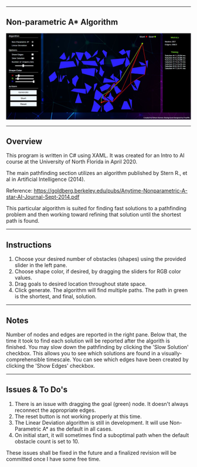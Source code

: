 ----------------
Non-parametric A* Algorithm
----------------

![alt text](https://raw.githubusercontent.com/Avatarati/A-Star-GUI/master/Screenshots/50%20Obstacles.JPG)

----------------
Overview
----------------

This program is written in C# using XAML. It was created for an Intro to AI course at the University of North Florida in April 2020. 

The main pathfinding section utilizes an algorithm published by Stern R., et al in Artificial Intelligence (2014).

Reference: https://goldberg.berkeley.edu/pubs/Anytime-Nonparametric-A-star-AI-Journal-Sept-2014.pdf

This particular algorithm is suited for finding fast solutions to a pathfinding problem and then working toward refining that solution until the shortest path is found.

----------------
Instructions
----------------

1. Choose your desired number of obstacles (shapes) using the provided slider in the left pane.
2. Choose shape color, if desired, by dragging the sliders for RGB color values.
3. Drag goals to desired location throughout state space.
4. Click generate. The algorithm will find multiple paths. The path in green is the shortest, and final, solution.

----------------
Notes
----------------

Number of nodes and edges are reported in the right pane.
Below that, the time it took to find each solution will be reported after the algorith is finished.
You may slow down the pathfinding by clicking the 'Slow Solution' checkbox. This allows you to see which solutions are found in a visually-comprehensible timescale.
You can see which edges have been created by clicking the 'Show Edges' checkbox.

----------------
Issues & To Do's
----------------

1. There is an issue with dragging the goal (green) node. It doesn't always reconnect the appropriate edges.
2. The reset button is not working properly at this time.
3. The Linear Deviation algorithm is still in development. It will use Non-Parametric A* as the default in all cases.
4. On initial start, it will sometimes find a suboptimal path when the default obstacle count is set to 10. 

These issues shall be fixed in the future and a finalized revision will be committed once I have some free time.
